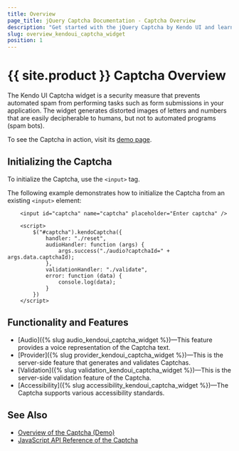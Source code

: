 ```yaml
---
title: Overview
page_title: jQuery Captcha Documentation - Captcha Overview
description: "Get started with the jQuery Captcha by Kendo UI and learn how to initialize the widget."
slug: overview_kendoui_captcha_widget
position: 1
---
```


# {{ site.product }} Captcha Overview

The Kendo UI Captcha widget is a security measure that prevents automated spam from performing tasks such as form submissions in your application. The widget generates distorted images of letters and numbers that are easily decipherable to humans, but not to automated programs (spam bots).

To see the Captcha in action, visit its [demo page](https://demos.telerik.com/kendo-ui/captcha/index).

## Initializing the Captcha

To initialize the Captcha, use the `<input>` tag.

The following example demonstrates how to initialize the Captcha from an existing `<input>` element:

```dojo
    <input id="captcha" name="captcha" placeholder="Enter captcha" />
    
    <script>
        $("#captcha").kendoCaptcha({
            handler: "./reset",
            audioHandler: function (args) {
                args.success("./audio?captchaId=" + args.data.captchaId);
            },
            validationHandler: "./validate",
            error: function (data) {
                console.log(data);
            }
        })
    </script>
```

## Functionality and Features

* [Audio]({% slug audio_kendoui_captcha_widget %})&mdash;This feature provides a voice representation of the Captcha text.
* [Provider]({% slug provider_kendoui_captcha_widget %})&mdash;This is the server-side feature that generates and validates Captchas.
* [Validation]({% slug validation_kendoui_captcha_widget %})&mdash;This is the server-side validation feature of the Captcha.
* [Accessibility]({% slug accessibility_kendoui_captcha_widget %})&mdash;The Captcha supports various accessibility standards.

## See Also

* [Overview of the Captcha (Demo)](https://demos.telerik.com/kendo-ui/captcha/index)
* [JavaScript API Reference of the Captcha](/api/javascript/ui/captcha)
